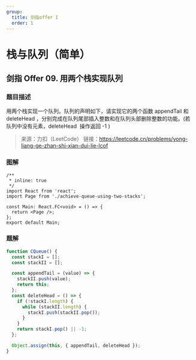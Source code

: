 ```yaml
---
group:
  title: 剑指offer I
  order: 1
---
```


# 栈与队列（简单）

## 剑指 Offer 09. 用两个栈实现队列

### 题目描述

用两个栈实现一个队列。队列的声明如下，请实现它的两个函数 appendTail 和 deleteHead ，分别完成在队列尾部插入整数和在队列头部删除整数的功能。(若队列中没有元素，deleteHead  操作返回 -1 )

> 来源：力扣（LeetCode）
> 链接：https://leetcode.cn/problems/yong-liang-ge-zhan-shi-xian-dui-lie-lcof

### 图解

```tsx
/**
 * inline: true
 */
import React from 'react';
import Page from './achieve-queue-using-two-stacks';

const Main: React.FC<void> = () => {
  return <Page />;
};
export default Main;
```

### 题解

```js
function CQueue() {
  const stackI = [];
  const stackII = [];

  const appendTail = (value) => {
    stackII.push(value);
    return this;
  };
  const deleteHead = () => {
    if (!stackI.length) {
      while (stackII.length) {
        stackI.push(stackII.pop());
      }
    }
    return stackI.pop() || -1;
  };

  Object.assign(this, { appendTail, deleteHead });
}
```

